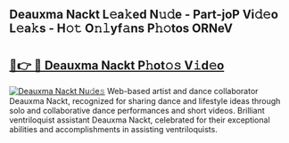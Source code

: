 ## Deauxma Nackt L𝚎a𝚔ed N𝚞𝚍e - Part-joP Vi𝚍𝚎o L𝚎a𝚔s - H𝚘𝚝 O𝚗𝚕yf𝚊ns P𝚑𝚘tos ORNeV

# <h2><a href="http://kf0uff.oniu.top/?m=Deauxma+Nackt">🔗👉 🔴 Deauxma Nackt P𝚑ot𝚘𝚜 V𝚒d𝚎o</a></h2>

[![Deauxma Nackt Nu𝚍e𝚜](https://i.imgur.com/0qMVB7G.gif)](http://kf0uff.oniu.top/?m=Deauxma+Nackt)
Web-based artist and dance collaborator Deauxma Nackt, recognized for sharing dance and lifestyle ideas through solo and collaborative dance performances and short videos. Brilliant ventriloquist assistant Deauxma Nackt, celebrated for their exceptional abilities and accomplishments in assisting ventriloquists.  
